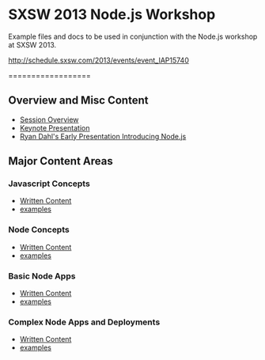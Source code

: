 # SXSW 2013 Node.js Workshop

Example files and docs to be used in conjunction with the Node.js workshop at SXSW 2013.

http://schedule.sxsw.com/2013/events/event_IAP15740

==================

## Overview and Misc Content

  * [Session Overview](docs/session_overview.md)
  * [Keynote Presentation](docs/presentation.key)
  * [Ryan Dahl's Early Presentation Introducing Node.js](docs/jsconf-2009.pdf)

## Major Content Areas

### Javascript Concepts

  * [Written Content](docs/javascript_concepts.md)
  * [examples](javascript_concepts)

### Node Concepts

  * [Written Content](docs/node_concepts.md)
  * [examples](node_concepts)

### Basic Node Apps

  * [Written Content](docs/node_basic_apps.md)
  * [examples](node_basic_apps)


### Complex Node Apps and Deployments

  * [Written Content](docs/node_complex_apps.md)
  * [examples](node_complex_apps)
